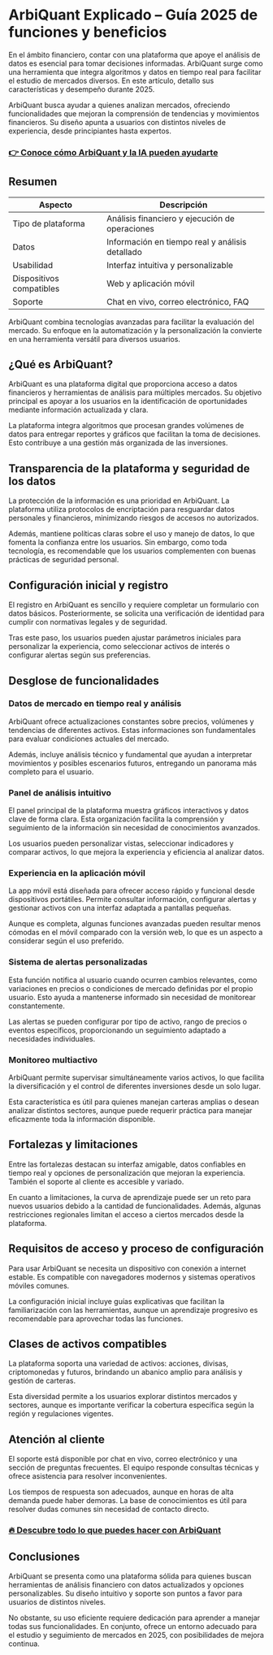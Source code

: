 # ArbiQuant Explicado – Guía 2025 de funciones y beneficios
   
En el ámbito financiero, contar con una plataforma que apoye el análisis de datos es esencial para tomar decisiones informadas. ArbiQuant surge como una herramienta que integra algoritmos y datos en tiempo real para facilitar el estudio de mercados diversos. En este artículo, detallo sus características y desempeño durante 2025.

ArbiQuant busca ayudar a quienes analizan mercados, ofreciendo funcionalidades que mejoran la comprensión de tendencias y movimientos financieros. Su diseño apunta a usuarios con distintos niveles de experiencia, desde principiantes hasta expertos.

### [👉 Conoce cómo ArbiQuant y la IA pueden ayudarte](https://tinyurl.com/2d3x3rdk)
## Resumen  
| Aspecto                  | Descripción                                     |  
|--------------------------|------------------------------------------------|  
| Tipo de plataforma       | Análisis financiero y ejecución de operaciones |  
| Datos                   | Información en tiempo real y análisis detallado|  
| Usabilidad              | Interfaz intuitiva y personalizable              |  
| Dispositivos compatibles| Web y aplicación móvil                            |  
| Soporte                 | Chat en vivo, correo electrónico, FAQ            |  

ArbiQuant combina tecnologías avanzadas para facilitar la evaluación del mercado. Su enfoque en la automatización y la personalización la convierte en una herramienta versátil para diversos usuarios.

## ¿Qué es ArbiQuant?  
ArbiQuant es una plataforma digital que proporciona acceso a datos financieros y herramientas de análisis para múltiples mercados. Su objetivo principal es apoyar a los usuarios en la identificación de oportunidades mediante información actualizada y clara.

La plataforma integra algoritmos que procesan grandes volúmenes de datos para entregar reportes y gráficos que facilitan la toma de decisiones. Esto contribuye a una gestión más organizada de las inversiones.

## Transparencia de la plataforma y seguridad de los datos  
La protección de la información es una prioridad en ArbiQuant. La plataforma utiliza protocolos de encriptación para resguardar datos personales y financieros, minimizando riesgos de accesos no autorizados.

Además, mantiene políticas claras sobre el uso y manejo de datos, lo que fomenta la confianza entre los usuarios. Sin embargo, como toda tecnología, es recomendable que los usuarios complementen con buenas prácticas de seguridad personal.

## Configuración inicial y registro  
El registro en ArbiQuant es sencillo y requiere completar un formulario con datos básicos. Posteriormente, se solicita una verificación de identidad para cumplir con normativas legales y de seguridad.

Tras este paso, los usuarios pueden ajustar parámetros iniciales para personalizar la experiencia, como seleccionar activos de interés o configurar alertas según sus preferencias.

## Desglose de funcionalidades  

### Datos de mercado en tiempo real y análisis  
ArbiQuant ofrece actualizaciones constantes sobre precios, volúmenes y tendencias de diferentes activos. Estas informaciones son fundamentales para evaluar condiciones actuales del mercado.

Además, incluye análisis técnico y fundamental que ayudan a interpretar movimientos y posibles escenarios futuros, entregando un panorama más completo para el usuario.

### Panel de análisis intuitivo  
El panel principal de la plataforma muestra gráficos interactivos y datos clave de forma clara. Esta organización facilita la comprensión y seguimiento de la información sin necesidad de conocimientos avanzados.

Los usuarios pueden personalizar vistas, seleccionar indicadores y comparar activos, lo que mejora la experiencia y eficiencia al analizar datos.

### Experiencia en la aplicación móvil  
La app móvil está diseñada para ofrecer acceso rápido y funcional desde dispositivos portátiles. Permite consultar información, configurar alertas y gestionar activos con una interfaz adaptada a pantallas pequeñas.

Aunque es completa, algunas funciones avanzadas pueden resultar menos cómodas en el móvil comparado con la versión web, lo que es un aspecto a considerar según el uso preferido.

### Sistema de alertas personalizadas  
Esta función notifica al usuario cuando ocurren cambios relevantes, como variaciones en precios o condiciones de mercado definidas por el propio usuario. Esto ayuda a mantenerse informado sin necesidad de monitorear constantemente.

Las alertas se pueden configurar por tipo de activo, rango de precios o eventos específicos, proporcionando un seguimiento adaptado a necesidades individuales.

### Monitoreo multiactivo  
ArbiQuant permite supervisar simultáneamente varios activos, lo que facilita la diversificación y el control de diferentes inversiones desde un solo lugar.

Esta característica es útil para quienes manejan carteras amplias o desean analizar distintos sectores, aunque puede requerir práctica para manejar eficazmente toda la información disponible.

## Fortalezas y limitaciones  
Entre las fortalezas destacan su interfaz amigable, datos confiables en tiempo real y opciones de personalización que mejoran la experiencia. También el soporte al cliente es accesible y variado.

En cuanto a limitaciones, la curva de aprendizaje puede ser un reto para nuevos usuarios debido a la cantidad de funcionalidades. Además, algunas restricciones regionales limitan el acceso a ciertos mercados desde la plataforma.

## Requisitos de acceso y proceso de configuración  
Para usar ArbiQuant se necesita un dispositivo con conexión a internet estable. Es compatible con navegadores modernos y sistemas operativos móviles comunes.

La configuración inicial incluye guías explicativas que facilitan la familiarización con las herramientas, aunque un aprendizaje progresivo es recomendable para aprovechar todas las funciones.

## Clases de activos compatibles  
La plataforma soporta una variedad de activos: acciones, divisas, criptomonedas y futuros, brindando un abanico amplio para análisis y gestión de carteras.

Esta diversidad permite a los usuarios explorar distintos mercados y sectores, aunque es importante verificar la cobertura específica según la región y regulaciones vigentes.

## Atención al cliente  
El soporte está disponible por chat en vivo, correo electrónico y una sección de preguntas frecuentes. El equipo responde consultas técnicas y ofrece asistencia para resolver inconvenientes.

Los tiempos de respuesta son adecuados, aunque en horas de alta demanda puede haber demoras. La base de conocimientos es útil para resolver dudas comunes sin necesidad de contacto directo.

### [🔥 Descubre todo lo que puedes hacer con ArbiQuant](https://tinyurl.com/2d3x3rdk)
## Conclusiones  
ArbiQuant se presenta como una plataforma sólida para quienes buscan herramientas de análisis financiero con datos actualizados y opciones personalizables. Su diseño intuitivo y soporte son puntos a favor para usuarios de distintos niveles.

No obstante, su uso eficiente requiere dedicación para aprender a manejar todas sus funcionalidades. En conjunto, ofrece un entorno adecuado para el estudio y seguimiento de mercados en 2025, con posibilidades de mejora continua.